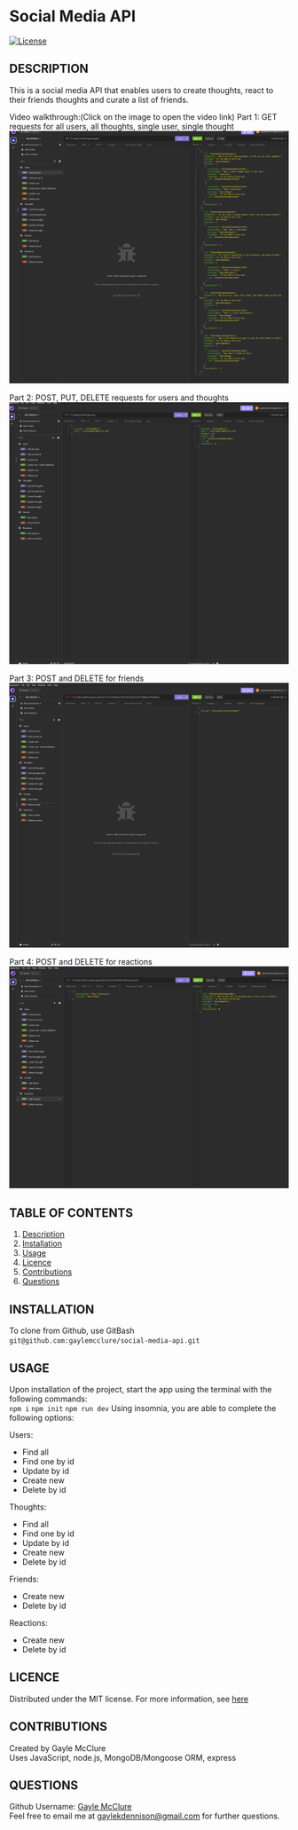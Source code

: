 # Social Media API


[![License](https://img.shields.io/badge/License-MIT-blue.svg)](https://opensource.org/licenses/MIT)
  
## DESCRIPTION
This is a social media API that enables users to create thoughts, react to their friends thoughts and curate a list of friends. 


Video walkthrough:(Click on the image to open the video link)
Part 1: GET requests for all users, all thoughts, single user, single thought
[![alt text](Assets/part1.png)](https://www.loom.com/share/c99c632bb0ef45fc980979e68f6be021?sid=978e84bb-6d16-48cd-ba73-418da0e65283)

Part 2: POST, PUT, DELETE requests for users and thoughts
[![alt text](Assets/part2.png)](https://www.loom.com/share/757dadc711be459d9bdcaac1b4628e70?sid=29070e4d-050e-4552-bed7-d9b16e0bdcde)

Part 3: POST and DELETE for friends
[![alt text](Assets/part3.png)](https://www.loom.com/share/503b302e15324f1393b2879b2af15b25?sid=cfc22ec4-3d31-422e-8d71-fc2406c59381)

Part 4: POST and DELETE for reactions
[![alt text](Assets/part4.png)](https://www.loom.com/share/50a10b83be6f4739a5d7952bd7ae3b4e?sid=4d96e011-5c02-4fb7-a74b-a72c1bfc57fa)


  ## TABLE OF CONTENTS
  
  <ol>
  <li><a href="#description">Description</a></li>
  <li><a href="#installation">Installation</a></li>
  <li><a href="#usage">Usage</a></li>
  <li><a href="#licence">Licence</a> </li>
  <li><a href="#contributions">Contributions</a></li>
  <li><a href="#questions">Questions</a></li>
  </ol>
  
  ## INSTALLATION
To clone from Github, use GitBash   
```git@github.com:gaylemcclure/social-media-api.git```
  
  ## USAGE
  Upon installation of the project, start the app using the terminal with the following commands:   
  ```npm i```
  ```npm init```
  ```npm run dev```
Using insomnia, you are able to complete the following options:

Users:
 - Find all
 - Find one by id
 - Update by id
 - Create new
 - Delete by id

Thoughts:
 - Find all
 - Find one by id
 - Update by id
 - Create new
 - Delete by id

 Friends:
 - Create new
 - Delete by id

  Reactions:
 - Create new
 - Delete by id

 
  
  ## LICENCE
  Distributed under the MIT license. For more information, see <a href=https://opensource.org/licenses/MIT>here</a>
  
  ## CONTRIBUTIONS
  Created by Gayle McClure   
  Uses JavaScript, node.js, MongoDB/Mongoose ORM, express
  
  
  ## QUESTIONS
  Github Username: <a href='https://github.com/gaylemcclure'>Gayle McClure</a>  
  Feel free to email me at gaylekdennison@gmail.com for further questions. 